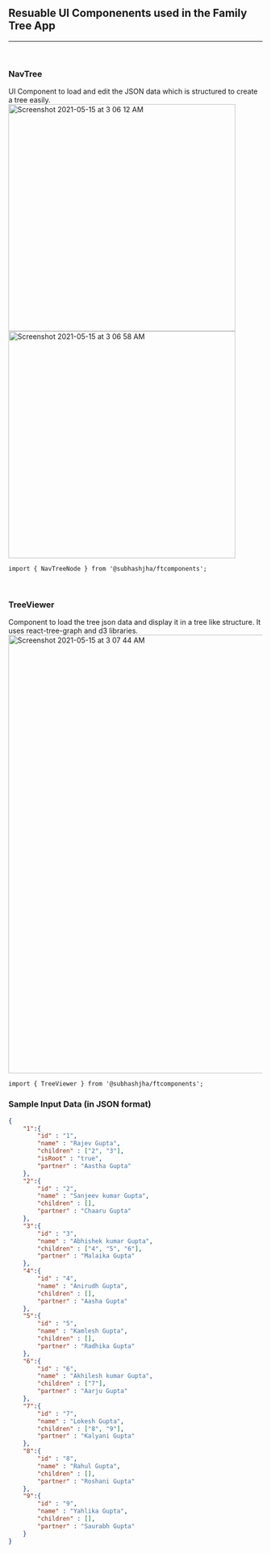 ## Resuable UI Componenents used in the Family Tree App

---

<br>

### NavTree

UI Component to load and edit the JSON data which is structured to create a tree easily.
<img width="450" alt="Screenshot 2021-05-15 at 3 06 12 AM" src="https://user-images.githubusercontent.com/83978810/118334093-846e3100-b52a-11eb-9ef8-de7432f8d654.png">
<img width="450" alt="Screenshot 2021-05-15 at 3 06 58 AM" src="https://user-images.githubusercontent.com/83978810/118334143-9ea80f00-b52a-11eb-8450-245a3d55332e.png">

```JS
import { NavTreeNode } from '@subhashjha/ftcomponents';
```

<br>

### TreeViewer

Component to load the tree json data and display it in a tree like structure. It uses react-tree-graph and d3 libraries.
<img width="869" alt="Screenshot 2021-05-15 at 3 07 44 AM" src="https://user-images.githubusercontent.com/83978810/118334188-ba131a00-b52a-11eb-9ea5-3e8471b35ea0.png">
```JS
import { TreeViewer } from '@subhashjha/ftcomponents';
```

### Sample Input Data (in JSON format)

```JSON
{
    "1":{
        "id" : "1",
        "name" : "Rajev Gupta",
        "children" : ["2", "3"],
        "isRoot" : "true",
        "partner" : "Aastha Gupta"
    },
    "2":{
        "id" : "2",
        "name" : "Sanjeev kumar Gupta",
        "children" : [],
        "partner" : "Chaaru Gupta"
    },
    "3":{
        "id" : "3",
        "name" : "Abhishek kumar Gupta",
        "children" : ["4", "5", "6"],
        "partner" : "Malaika Gupta"
    },
    "4":{
        "id" : "4",
        "name" : "Anirudh Gupta",
        "children" : [],
        "partner" : "Aasha Gupta"
    },
    "5":{
        "id" : "5",
        "name" : "Kamlesh Gupta",
        "children" : [],
        "partner" : "Radhika Gupta"
    },
    "6":{
        "id" : "6",
        "name" : "Akhilesh kumar Gupta",
        "children" : ["7"],
        "partner" : "Aarju Gupta"
    },
    "7":{
        "id" : "7",
        "name" : "Lokesh Gupta",
        "children" : ["8", "9"],
        "partner" : "Kalyani Gupta"
    },
    "8":{
        "id" : "8",
        "name" : "Rahul Gupta",
        "children" : [],
        "partner" : "Roshani Gupta"
    },
    "9":{
        "id" : "9",
        "name" : "Yahlika Gupta",
        "children" : [],
        "partner" : "Saurabh Gupta"
    }
}
```

